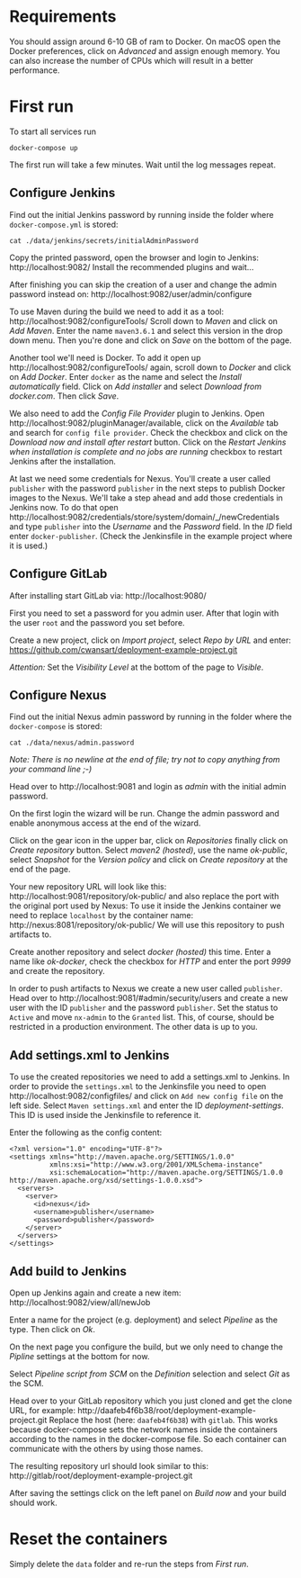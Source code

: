 # Requirements

You should assign around 6-10 GB of ram to Docker. On macOS open the Docker preferences, click on _Advanced_ and assign enough memory. You can also increase the number of CPUs which will result in a better performance.

# First run

To start all services run 

```
docker-compose up
```

The first run will take a few minutes. Wait until the log messages repeat.

## Configure Jenkins

Find out the initial Jenkins password by running inside the folder where `docker-compose.yml` is stored:

```
cat ./data/jenkins/secrets/initialAdminPassword
```

Copy the printed password, open the browser and login to Jenkins: http://localhost:9082/
Install the recommended plugins and wait...

After finishing you can skip the creation of a user and change the admin password instead on: http://localhost:9082/user/admin/configure

To use Maven during the build we need to add it as a tool: http://localhost:9082/configureTools/
Scroll down to _Maven_ and click on _Add Maven_. Enter the name `maven3.6.1` and select this version in the drop down menu. Then you're done and click on _Save_ on the bottom of the page.

Another tool we'll need is Docker. To add it open up http://localhost:9082/configureTools/ again, scroll down to _Docker_ and click on _Add Docker_. Enter `docker` as the name and select the _Install automatically_ field. Click on _Add installer_ and select _Download from docker.com_. Then click _Save_.

We also need to add the _Config File Provider_ plugin to Jenkins. Open http://localhost:9082/pluginManager/available, click on the _Available_ tab and search for `config file provider`. Check the checkbox and click on the _Download now and install after restart_ button. Click on the _Restart Jenkins when installation is complete and no jobs are running_ checkbox to restart Jenkins after the installation.

At last we need some credentials for Nexus. You'll create a user called `publisher` with the password `publisher` in the next steps to publish Docker images to the Nexus. We'll take a step ahead and add those credentials in Jenkins now. To do that open http://localhost:9082/credentials/store/system/domain/_/newCredentials and type `publisher` into the _Username_ and the _Password_ field. In the _ID_ field enter `docker-publisher`. (Check the Jenkinsfile in the example project where it is used.)

## Configure GitLab

After installing start GitLab via: http://localhost:9080/

First you need to set a password for you admin user. After that login with the user `root` and the password you set before.

Create a new project, click on _Import project_, select _Repo by URL_ and enter: https://github.com/cwansart/deployment-example-project.git

*Attention:* Set the _Visibility Level_ at the bottom of the page to _Visible_.

## Configure Nexus

Find out the initial Nexus admin password by running in the folder where the `docker-compose` is stored:

```
cat ./data/nexus/admin.password
```
_Note: There is no newline at the end of file; try not to copy anything from your command line ;-)_

Head over to http://localhost:9081 and login as _admin_ with the initial admin password.

On the first login the wizard will be run. Change the admin password and enable anonymous access at the end of the wizard.

Click on the gear icon in the upper bar, click on _Repositories_ finally click on _Create repository_ button. Select _maven2 (hosted)_, use the name _ok-public_, select _Snapshot_ for the _Version policy_ and click on _Create repository_ at the end of the page.

Your new repository URL will look like this: http://localhost:9081/repository/ok-public/ and also replace the port with the original port used by Nexus:
To use it inside the Jenkins container we need to replace `localhost` by the container name: http://nexus:8081/repository/ok-public/
We will use this repository to push artifacts to.

Create another repository and select _docker (hosted)_ this time. Enter a name like _ok-docker_, check the checkbox for _HTTP_ and enter the port _9999_ and create the repository.

In order to push artifacts to Nexus we create a new user called `publisher`. Head over to http://localhost:9081/#admin/security/users and create a new user with the ID `publisher` and the password `publisher`. Set the status to `Active` and move `nx-admin` to the `Granted` list. This, of course, should be restricted in a production environment.
The other data is up to you.

## Add settings.xml to Jenkins

To use the created repositories we need to add a settings.xml to Jenkins. In order to provide the `settings.xml` to the Jenkinsfile you need to open http://localhost:9082/configfiles/ and click on `Add new config file` on the left side. Select `Maven settings.xml` and enter the ID _deployment-settings_. This ID is used inside the Jenkinsfile to reference it.

Enter the following as the config content:

```
<?xml version="1.0" encoding="UTF-8"?>
<settings xmlns="http://maven.apache.org/SETTINGS/1.0.0" 
          xmlns:xsi="http://www.w3.org/2001/XMLSchema-instance" 
          xsi:schemaLocation="http://maven.apache.org/SETTINGS/1.0.0 http://maven.apache.org/xsd/settings-1.0.0.xsd">
  <servers>
    <server>
      <id>nexus</id>
      <username>publisher</username>
      <password>publisher</password>
    </server>
  </servers>
</settings>
```

## Add build to Jenkins

Open up Jenkins again and create a new item: http://localhost:9082/view/all/newJob

Enter a name for the project (e.g. deployment) and select _Pipeline_ as the type. Then click on _Ok_.

On the next page you configure the build, but we only need to change the _Pipline_ settings at the bottom for now.

Select _Pipeline script from SCM_ on the _Definition_ selection and select _Git_ as the SCM.

Head over to your GitLab repository which you just cloned and get the clone URL, for example: http://daafeb4f6b38/root/deployment-example-project.git
Replace the host (here: `daafeb4f6b38`) with `gitlab`. This works because docker-compose sets the network names inside the containers according to the names in the docker-compose file. So each container can communicate with the others by using those names.

The resulting repository url should look similar to this: http://gitlab/root/deployment-example-project.git

After saving the settings click on the left panel on _Build now_ and your build should work.

# Reset the containers

Simply delete the `data` folder and re-run the steps from _First run_.